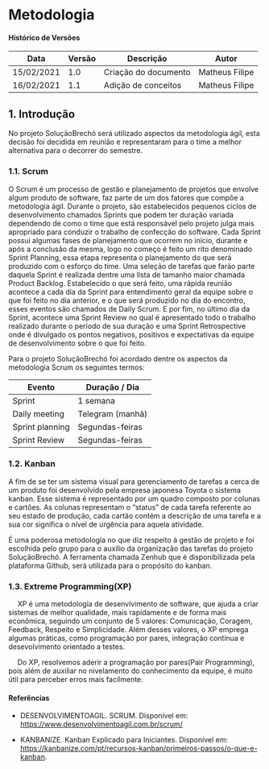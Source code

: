 # Metodologia

#### Histórico de Versões

| Data | Versão | Descrição | Autor |
|------|--------|-----------|-------|
| 15/02/2021 | 1.0 | Criação do documento | Matheus Filipe |
| 16/02/2021 | 1.1 | Adição de conceitos | Matheus Filipe |


## 1. Introdução

No projeto SoluçãoBrechó será utilizado aspectos da metodologia ágil, esta decisão foi decidida em reunião e representaram para o time a melhor alternativa para o decorrer do semestre.

### 1.1. Scrum
O Scrum é um processo de gestão e planejamento de projetos que envolve algum produto de software, faz parte de um dos fatores que compõe a metodologia ágil. Durante o projeto, são estabelecidos pequenos ciclos de desenvolvimento chamados Sprints que podem ter duração variada dependendo de como o time que está responsável pelo projeto julga mais apropriado para conduzir o trabalho de confecção do software. Cada Sprint possui algumas fases de planejamento que ocorrem no início, durante e após a conclusão da mesma, logo no começo é feito um rito denominado Sprint Planning, essa etapa representa o planejamento do que será produzido com o esforço do time. Uma seleção de tarefas que farão parte daquela Sprint é realizada dentre uma lista de tamanho maior chamada Product Backlog. Estabelecido o que será feito, uma rápida reunião acontece a cada dia da Sprint para entendimento geral da equipe sobre o que foi feito no dia anterior, e o que será produzido no dia do encontro, esses eventos são chamados de Daily Scrum. E por fim, no último dia da Sprint, acontece uma Sprint Review no qual é apresentado todo o trabalho realizado durante o período de sua duração e uma Sprint Retrospective onde é divulgado os pontos negativos, positivos e expectativas da equipe de desenvolvimento sobre o que foi feito.

Para o projeto SoluçãoBrechó foi acordado dentre os aspectos da metodologia Scrum os seguintes termos:

| Evento | Duração / Dia |
| --- | --- |
| Sprint | 1 semana |
| Daily meeting | Telegram (manhã) |
| Sprint planning | Segundas-feiras |
| Sprint Review | Segundas-feiras |   


### 1.2. Kanban
A fim de se ter um sistema visual para gerenciamento de tarefas a cerca de um produto foi desenvolvido pela empresa japonesa Toyota o sistema kanban. Esse sistema é representado por um quadro composto por colunas e cartões. As colunas representam o “status” de cada tarefa referente ao seu estado de produção, cada cartão contém a descrição de uma tarefa e a sua cor significa o nível de urgência para aquela atividade.

É uma poderosa metodologia no que diz respeito à gestão de projeto e foi escolhida pelo grupo para o auxílio da organização das tarefas do projeto SoluçãoBrechó. A ferramenta chamada Zenhub que é disponibilizada pela plataforma Github, será utilizada para o propósito do kanban. 

### 1.3. Extreme Programming(XP)
  XP é uma metodologia de desenvlvimento de software, que ajuda a criar sistemas de melhor qualidade, mais rapidamente e de forma mais econômica, seguindo um conjunto de 5 valores: Comunicação, Coragem, Feedback, Respeito e Simplicidade.
Além desses valores, o XP emprega algumas práticas, como programação por pares, integração contínua e desevolvimento orientado a testes.

  Do XP, resolvemos aderir a programação por pares(Pair Programming), pois além de auxiliar no nivelamento do conhecimento da equipe, é muito útil para perceber erros mais facilmente.



#### Referências

* DESENVOLVIMENTOAGIL. SCRUM. Disponível em: https://www.desenvolvimentoagil.com.br/scrum/
 
* KANBANIZE. Kanban Explicado para Iniciantes. Disponível em: https://kanbanize.com/pt/recursos-kanban/primeiros-passos/o-que-e-kanban.  
